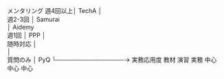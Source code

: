 メンタリング
週4回以上│   TechA
         │   
週2-3回  │   Samurai  
         │   Aidemy   
週1回    │        PPP
         │           
随時対応 │   
         │      
質問のみ │   PyQ
         └────────────────→ 実務応用度
           教材   演習   実務
           中心   中心   中心
